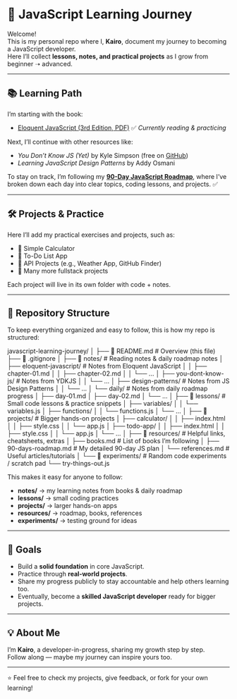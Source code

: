 # 🚀 JavaScript Learning Journey

Welcome!  
This is my personal repo where I, **Kairo**, document my journey to becoming a JavaScript developer.  
Here I’ll collect **lessons, notes, and practical projects** as I grow from beginner ➝ advanced.

---

## 📚 Learning Path

I’m starting with the book:  
- [Eloquent JavaScript (3rd Edition, PDF)](https://eloquentjavascript.net/Eloquent_JavaScript.pdf) ✅ *Currently reading & practicing*

Next, I’ll continue with other resources like:  
- *You Don’t Know JS (Yet)* by Kyle Simpson (free on [GitHub](https://github.com/getify/You-Dont-Know-JS))  
- *Learning JavaScript Design Patterns* by Addy Osmani  

To stay on track, I’m following my **[90-Day JavaScript Roadmap](resources/90-days-roadmap.md)**, where I’ve broken down each day into clear topics, coding lessons, and projects. ✅  

---

## 🛠️ Projects & Practice

Here I’ll add my practical exercises and projects, such as:  
- 🔹 Simple Calculator  
- 🔹 To-Do List App  
- 🔹 API Projects (e.g., Weather App, GitHub Finder)  
- 🔹 Many more fullstack projects  

Each project will live in its own folder with code + notes.

---

## 📂 Repository Structure

To keep everything organized and easy to follow, this is how my repo is structured:

javascript-learning-journey/
│
├── 📄 README.md          # Overview (this file)
├── 📄 .gitignore
│
├── 📂 notes/             # Reading notes & daily roadmap notes
│   ├── eloquent-javascript/  # Notes from Eloquent JavaScript
│   │   ├── chapter-01.md
│   │   ├── chapter-02.md
│   │   └── ...
│   ├── you-dont-know-js/     # Notes from YDKJS
│   │   └── ...
│   ├── design-patterns/      # Notes from JS Design Patterns
│   │   └── ...
│   └── daily/                 # Notes from daily roadmap progress
│       ├── day-01.md
│       ├── day-02.md
│       └── ...
│
├── 📂 lessons/           # Small code lessons & practice snippets
│   ├── variables/
│   │   └── variables.js
│   ├── functions/
│   │   └── functions.js
│   └── ...
│
├── 📂 projects/          # Bigger hands-on projects
│   ├── calculator/
│   │   ├── index.html
│   │   ├── style.css
│   │   └── app.js
│   ├── todo-app/
│   │   ├── index.html
│   │   ├── style.css
│   │   └── app.js
│   └── ...
│
├── 📂 resources/         # Helpful links, cheatsheets, extras
│   ├── books.md           # List of books I’m following
│   ├── 90-days-roadmap.md # My detailed 90-day JS plan
│   └── references.md      # Useful articles/tutorials
│
└── 📂 experiments/       # Random code experiments / scratch pad
    └── try-things-out.js


This makes it easy for anyone to follow:  
- **notes/** → my learning notes from books & daily roadmap  
- **lessons/** → small coding practices  
- **projects/** → larger hands-on apps  
- **resources/** → roadmap, books, references  
- **experiments/** → testing ground for ideas  

---

## 🎯 Goals

- Build a **solid foundation** in core JavaScript.  
- Practice through **real-world projects**.  
- Share my progress publicly to stay accountable and help others learning too.  
- Eventually, become a **skilled JavaScript developer** ready for bigger projects.

---

## 💡 About Me

I’m **Kairo**, a developer-in-progress, sharing my growth step by step.  
Follow along — maybe my journey can inspire yours too.  

---

⭐ Feel free to check my projects, give feedback, or fork for your own learning!
